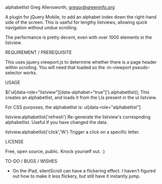 alphabetlist
Greg Allensworth, gregor@greeninfo.org

A plugin for jQuery Mobile, to add an alphabet index down the right-hand side of the screen.
This is useful for lengthy listviews, allowing quick navigation without undue scrolling.

The performance is pretty decent, even with over 1000 elements in the listview.


REQUIREMENT / PREREQUISITE

This uses jquery.viewport.js to determine whether there is a page header within scrolling.
You will need that loaded so the :in-viewport pseudo-selector works.


USAGE

$('ul[data-role="listview"][data-alphabet="true"]').alphabetlist();
This creates an alphabetlist, and loads it from the LIs present in the ul listview.

For CSS purposes, the alphabetlist is:
ul[data-role="alphabetlist"]

listview.alphabetlist('refresh')
Re-generate the listview's correspnding alphabetlist. Useful if you have changed the data.

listview.alphabetlist('click','W')
Trigger a click on a specific letter.


LICENSE

Free, open source, public. Knock yourself out. :)


TO-DO / BUGS / WISHES

- On the iPad, silentScroll can have a flickering effect. I haven't figured
  out how to make it less flickery, but still have it instantly jump.

